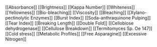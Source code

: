 [[Absorbance]]
[[Brightness]]
[[Kappa Number]]
[[Whiteness]]
[[Yellowness]]
[[Bio-bleaching]]
[[Viscosity]]
[[Bleaching]]
[[Xylano-pectinolytic Enzymes]]
[[Burst Index]]
[[Soda-anthraquinone Pulping]]
[[Tear Index]]
[[Breaking Length]]
[[Double Fold]]
[[Cellobiose dehydrogenase]]
[[Cellulose Breakdown]]
[[Termitomyces Sp. Oe 147]]
[[Cold stress]]
[[Metabolic Profiles]]
[[Free Asparagine]]
[[Excessive Nitrogen]]
